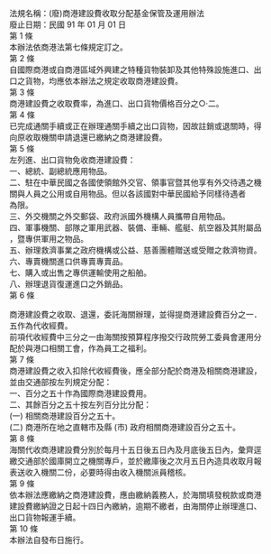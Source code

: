 法規名稱：(廢)商港建設費收取分配基金保管及運用辦法  
廢止日期：民國 91 年 01 月 01 日  
第 1 條  
本辦法依商港法第七條規定訂之。  
第 2 條  
自國際商港或自商港區域外興建之特種貨物裝卸及其他特殊設施進口、出  
口之貨物，均應依本辦法之規定收取商港建設費。  
第 3 條  
商港建設費之收取費率，為進口、出口貨物價格百分之○‧二。  
第 4 條  
已完成通關手續或正在辦理通關手續之出口貨物，因故註銷或退關時，得  
向原收取機關申請退還已繳納之商港建設費。  
第 5 條  
左列進、出口貨物免收商港建設費：  
一、總統、副總統應用物品。  
二、駐在中華民國之各國使領館外交官、領事官暨其他享有外交待遇之機  
關與人員之公用或自用物品。但以各該國對中華民國給予同樣待遇者  
為限。  
三、外交機關之外交郵袋、政府派國外機構人員攜帶自用物品。  
四、軍事機關、部隊之軍用武器、裝備、車輛、艦艇、航空器及其附屬品  
，暨專供軍用之物品。  
五、辦理救濟事業之政府機構或公益、慈善團體贈送或受贈之救濟物資。  
六、專賣機關進口供專賣專賣品。  
七、購入或出售之專供運輸使用之船舶。  
八、辦理退貨復運進口之外銷品。  
第 6 條  


商港建設費之收取、退還，委託海關辦理，並得提商港建設費百分之一．  
五作為代收經費。  
前項代收經費中三分之一由海關按預算程序撥交行政院勞工委員會運用分  
配於與港口相關工會，作為員工之福利。  
第 7 條  
商港建設費之收入扣除代收經費後，應全部分配於商港及相關商港建設，  
並由交通部按左列規定分配：  
一、百分之五十作為國際商港建設費用。  
二、其餘百分之五十按左列百分比分配：  
(一) 相關商港建設百分之五十。  
(二) 商港所在地之直轄市及縣 (市) 政府相關商港建設百分之五十。  
第 8 條  
海關代收商港建設費分別於每月十五日後五日內及月底後五日內，彙齊逕  
繳交通部於國庫開立之機關專戶，並於繳庫後之次月五日內造具收取月報  
表送收入機關二份，必要時得由收入機關派員稽核。  
第 9 條  
依本辦法應繳納之商港建設費，應由繳納義務人，於海關填發稅款或商港  
建設費繳納證之日起十四日內繳納，逾期不繳者，由海關停止辦理進口、  
出口貨物報運手續。  
第 10 條  
本辦法自發布日施行。  


